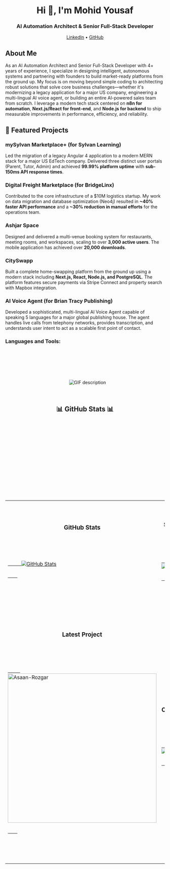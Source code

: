 <h1 align="center">Hi 👋, I'm Mohid Yousaf</h1>
<h3 align="center">AI Automation Architect & Senior Full-Stack Developer</h3>


<p align="center">
  <a href="www.linkedin.com/in/sheikhmohid">LinkedIn</a> •
  <a href="https://github.com/mohidyousaf">GitHub</a>
</p>


<h2>About Me</h2>
<p>
As an AI Automation Architect and Senior Full-Stack Developer with 4+ years of experience, I specialize in designing intelligent, autonomous systems and partnering with founders to build market-ready platforms from the ground up. My focus is on moving beyond simple coding to architecting robust solutions that solve core business challenges—whether it's modernizing a legacy application for a major US company, engineering a multi-lingual AI voice agent, or building an entire AI-powered sales team from scratch. I leverage a modern tech stack centered on <strong>n8n for automation</strong>, <strong>Next.js/React for front-end</strong>, and <strong>Node.js for backend</strong> to ship measurable improvements in performance, efficiency, and reliability.
</p>


<h2>🚀 Featured Projects</h2>


<h3>mySylvan Marketplace+ (for Sylvan Learning)</h3>
<p>
Led the migration of a legacy Angular 4 application to a modern MERN stack for a major US EdTech company. Delivered three distinct user portals (Parent, Tutor, Admin) and achieved <strong>99.99% platform uptime</strong> with <strong>sub-150ms API response times</strong>.
</p>


<h3>Digital Freight Marketplace (for BridgeLinx)</h3>
<p>
Contributed to the core infrastructure of a $10M logistics startup. My work on data migration and database optimization (Neo4j) resulted in <strong>~40% faster API performance</strong> and a <strong>~30% reduction in manual efforts</strong> for the operations team.
</p>


<h3>Ashjar Space</h3>
<p>
Designed and delivered a multi-venue booking system for restaurants, meeting rooms, and workspaces, scaling to over <strong>3,000 active users</strong>. The mobile application has achieved over <strong>20,000 downloads</strong>.
</p>


<h3>CitySwapp</h3>
<p>
Built a complete home-swapping platform from the ground up using a modern stack including <strong>Next.js, React, Node.js, and PostgreSQL</strong>. The platform features secure payments via Stripe Connect and property search with Mapbox integration.
</p>


<h3>AI Voice Agent (for Brian Tracy Publishing)</h3>
<p>
Developed a sophisticated, multi-lingual AI Voice Agent capable of speaking 5 languages for a major global publishing house. The agent handles live calls from telephony networks, provides transcription, and understands user intent to act as a scalable first point of contact.
</p>


<h3 align="left">Languages and Tools:</h3>

<div align="center">

  <picture>

    <source media="(prefers-color-scheme: dark)" srcset="./Skills_Animation_Dark.gif">

    <source media="(prefers-color-scheme: light)" srcset="./Skills_Animation_White.gif">

    <img align="center" alt="GIF description" src="./Skills_Animation_White.gif">

  </picture>

</div>


<h2 align="center">📊 GitHub Stats 📊</h2>



<table width="100%">

  <tr>

    <td width="50%">

      <h3 align="center"><strong>GitHub Stats</strong></h3>

      <p align="center">

        <a href="https://github.com/mohidyousaf">

          <img align="center" src="https://github-readme-stats.vercel.app/api?username=mohidyousaf&count_private=true&show_icons=true&theme=nightowl&bg_color=0,000000,441350&title_color=c56a90&text_color=ffffff&rank_icon=github&hide=prs,issues,contribs&show=reviews,prs_merged,prs_merged_percentage" alt="GitHub Stats" />

        </a>

      </p>

    </td>

    <td width="50%">

      <h3 align="center"><strong>Streak Stats</strong></h3>

      <p align="center">

        <a href="https://github.com/mohidyousaf">

          <img align="center" src="https://streak-stats.demolab.com?user=mohidyousaf&theme=nightowl&background=0,000000,441350&fire=ffeb95&ring=ffeb95&sideNums=ffffff&sideLabels=ffffff&dates=c56a90&currStreakNum=ffffff" alt="Streak Stats" />

        </a>

      </p>

    </td>

  </tr>

  <tr>

    <td width="50%">

      <h3 align="center"><strong>Latest Project</strong></h3>

      <p align="center">

        <a href="https://github.com/mohidyousaf/Asaan-Rozgar">

          <img align="center" width="470" src="https://github-readme-stats.vercel.app/api/pin/?username=mohidyousaf&repo=Asaan-Rozgar&theme=nightowl&show_owner=true&bg_color=0,000000,441350&title_color=c56a90&text_color=ffffff" alt="Asaan-Rozgar" />

        </a>

      </p>

    </td>

    <td width="50%">

      <h3 align="center"><strong>Top Contributions</strong></h3>

      <p align="center">

        <a href="https://github.com/mohidyousaf">

          <img align="center" src="https://github-contributor-stats.vercel.app/api?username=mohidyousaf&limit=3&theme=nightowl&show_owner=true&combine_all_yearly_contributions=false&bg_color=0,000000,441350&title_color=c56a90&text_color=ffffff" alt="Top Repo" />

        </a>

      </p>

    </td>

  </tr>

</table>

<br />




<!-- <h2 align="center">📈 Contribution Graph 📈</h2>

<div align="center">

    <img src="https://github-readme-activity-graph.vercel.app/graph?username=mohidyousaf&bg_color=220a28&&color=ffffff&line=c56a90&point=ffeb95&area=false&hide_border=false" border-radius="15">

</div> -->

